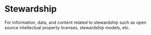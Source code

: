 # Stewardship

For information, data, and content related to stewardship such as open source intellectual property licenses, stewardship models, etc.
